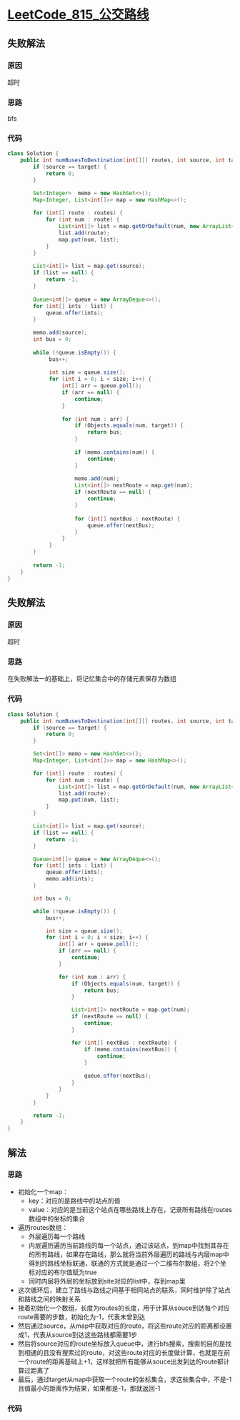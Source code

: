 # [LeetCode_815_公交路线](https://leetcode-cn.com/problems/bus-routes/)
## 失败解法
### 原因
超时
### 思路
bfs
### 代码
```java
class Solution {
    public int numBusesToDestination(int[][] routes, int source, int target) {
        if (source == target) {
            return 0;
        }

        Set<Integer>  memo = new HashSet<>();
        Map<Integer, List<int[]>> map = new HashMap<>();
        
        for (int[] route : routes) {
            for (int num : route) {
                List<int[]> list = map.getOrDefault(num, new ArrayList<>());
                list.add(route);
                map.put(num, list);
            }
        }
        
        List<int[]> list = map.get(source);
        if (list == null) {
            return -1;
        }
        
        Queue<int[]> queue = new ArrayDeque<>();
        for (int[] ints : list) {
            queue.offer(ints);
        }
        
        memo.add(source);
        int bus = 0;
        
        while (!queue.isEmpty()) {
             bus++;
             
             int size = queue.size();
             for (int i = 0; i < size; i++) {
                 int[] arr = queue.poll();
                 if (arr == null) {
                     continue;
                 }
                 
                 for (int num : arr) {
                     if (Objects.equals(num, target)) {
                         return bus;
                     }
                     
                     if (memo.contains(num)) {
                         continue;
                     }
                     
                     memo.add(num);
                     List<int[]> nextRoute = map.get(num);
                     if (nextRoute == null) {
                         continue;
                     }
                     
                     for (int[] nextBus : nextRoute) {
                         queue.offer(nextBus);
                     }
                 }
             }
        }
        
        return -1;
    }
}
```
## 失败解法
### 原因
超时
### 思路
在失败解法一的基础上，将记忆集合中的存储元素保存为数组
### 代码
```java
class Solution {
    public int numBusesToDestination(int[][] routes, int source, int target) {
        if (source == target) {
            return 0;
        }

        Set<int[]> memo = new HashSet<>();
        Map<Integer, List<int[]>> map = new HashMap<>();

        for (int[] route : routes) {
            for (int num : route) {
                List<int[]> list = map.getOrDefault(num, new ArrayList<>());
                list.add(route);
                map.put(num, list);
            }
        }

        List<int[]> list = map.get(source);
        if (list == null) {
            return -1;
        }

        Queue<int[]> queue = new ArrayDeque<>();
        for (int[] ints : list) {
            queue.offer(ints);
            memo.add(ints);
        }

        int bus = 0;

        while (!queue.isEmpty()) {
            bus++;

            int size = queue.size();
            for (int i = 0; i < size; i++) {
                int[] arr = queue.poll();
                if (arr == null) {
                    continue;
                }

                for (int num : arr) {
                    if (Objects.equals(num, target)) {
                        return bus;
                    }

                    List<int[]> nextRoute = map.get(num);
                    if (nextRoute == null) {
                        continue;
                    }

                    for (int[] nextBus : nextRoute) {
                        if (memo.contains(nextBus)) {
                            continue;
                        }
                        
                        queue.offer(nextBus);
                    }
                }
            }
        }

        return -1;
    }
}
```
## 解法
### 思路
- 初始化一个map：
    - key：对应的是路线中的站点的值
    - value：对应的是当前这个站点在哪些路线上存在，记录所有路线在routes数组中的坐标的集合
- 遍历routes数组：
    - 外层遍历每一个路线
    - 内层遍历遍历当前路线的每一个站点，通过该站点，到map中找到其存在的所有路线，如果存在路线，那么就将当前外层遍历的路线与内层map中得到的路线坐标联通，联通的方式就是通过一个二维布尔数组，将2个坐标对应的布尔值赋为true
    - 同时内层将外层的坐标放到site对应的list中，存到map里
- 这次循环后，建立了路线与路线之间基于相同站点的联系，同时维护除了站点和路线之间的映射关系
- 接着初始化一个数组，长度为routes的长度，用于计算从souce到达每个对应route需要的步数，初始化为-1，代表未曾到达
- 然后通过source，从map中获取对应的route，将这些route对应的距离都设置成1，代表从source到达这些路线都需要1步
- 然后将source对应的route坐标放入queue中，进行bfs搜索，搜索的目的是找到相通的且没有搜索过的route，对这些route对应的长度做计算，也就是在前一个route的距离基础上+1，这样就把所有能够从souce出发到达的route都计算过距离了
- 最后，通过target从map中获取一个route的坐标集合，求这些集合中，不是-1且值最小的距离作为结果，如果都是-1，那就返回-1
### 代码
```java

```